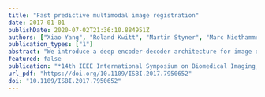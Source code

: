 ```yaml
---
title: "Fast predictive multimodal image registration"
date: 2017-01-01
publishDate: 2020-07-02T21:36:10.884951Z
authors: ["Xiao Yang", "Roland Kwitt", "Martin Styner", "Marc Niethammer"]
publication_types: ["1"]
abstract: "We introduce a deep encoder-decoder architecture for image deformation prediction from multimodal images. Specifically, we design an image-patch-based deep network that jointly (i) learns an image similarity measure and (ii) the relationship between image patches and deformation parameters. While our method can be applied to general image registration formulations, we focus on the Large Deformation Diffeomorphic Metric Mapping (LDDMM) registration model. By predicting the initial momentum of the shooting formulation of LDDMM, we preserve its mathematical properties and drastically reduce the computation time, compared to optimizationbased approaches. Furthermore, we create a Bayesian probabilistic version of the network that allows evaluation of registration uncertainty via sampling of the network at test time. We evaluate our method on a 3D brain MRI dataset using both T1- and T2-weighted images. Our experiments show that our method generates accurate predictions and that learning the similarity measure leads to more consistent registrations than relying on generic multimodal image similarity measures, such as mutual information. Our approach is an order of magnitude faster than optimization-based LDDMM."
featured: false
publication: "*14th IEEE International Symposium on Biomedical Imaging, ISBI 2017, Melbourne, Australia, April 18-21, 2017*"
url_pdf: "https://doi.org/10.1109/ISBI.2017.7950652"
doi: "10.1109/ISBI.2017.7950652"
---
```


